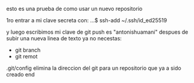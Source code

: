 esto es una prueba de como usar un nuevo repositorio

1ro entrar a mi clave secreta con:
...$ ssh-add ~/.ssh/id_ed25519

y luego escribimos
mi clave de git push es "antonishuamani"
despues de subir una nueva linea de texto ya no necestas:
- git branch
- git remot 

.git/config
elimina la direccion del git para un repositorio que ya a sido creado
end
